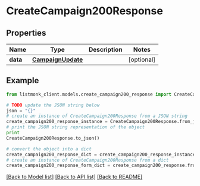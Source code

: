 # CreateCampaign200Response


## Properties
Name | Type | Description | Notes
------------ | ------------- | ------------- | -------------
**data** | [**CampaignUpdate**](CampaignUpdate.md) |  | [optional] 

## Example

```python
from listmonk_client.models.create_campaign200_response import CreateCampaign200Response

# TODO update the JSON string below
json = "{}"
# create an instance of CreateCampaign200Response from a JSON string
create_campaign200_response_instance = CreateCampaign200Response.from_json(json)
# print the JSON string representation of the object
print
CreateCampaign200Response.to_json()

# convert the object into a dict
create_campaign200_response_dict = create_campaign200_response_instance.to_dict()
# create an instance of CreateCampaign200Response from a dict
create_campaign200_response_form_dict = create_campaign200_response.from_dict(create_campaign200_response_dict)
```
[[Back to Model list]](../README.md#documentation-for-models) [[Back to API list]](../README.md#documentation-for-api-endpoints) [[Back to README]](../README.md)


